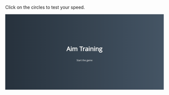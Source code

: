 Click on the circles to test your speed.

![Image alt](https://raw.githubusercontent.com/Weeelp/Game-Aim-Training/refs/heads/main/img/img2.png)
